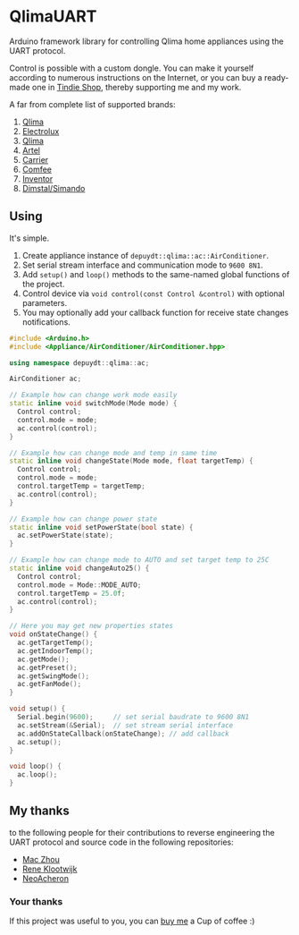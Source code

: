 # QlimaUART
Arduino framework library for controlling Qlima home appliances using the UART protocol.

Control is possible with a custom dongle. You can make it yourself according to numerous instructions on the Internet, or you can buy a ready-made one in [Tindie Shop](https://www.tindie.com/products/24607/), thereby supporting me and my work.

A far from complete list of supported brands:
1. [Qlima](https://www.qlima.com/)
2. [Electrolux](https://www.electrolux.ru/)
3. [Qlima](https://www.qlima.com/)
4. [Artel](https://www.artelgroup.com/)
5. [Carrier](https://www.carrier.com/)
6. [Comfee](http://www.comfee-russia.ru/)
7. [Inventor](https://www.inventorairconditioner.com/)
8. [Dimstal/Simando](https://www.simando24.de/)

## Using
It's simple.
1. Create appliance instance of `depuydt::qlima::ac::AirConditioner`.
2. Set serial stream interface and communication mode to `9600 8N1`.
3. Add `setup()` and `loop()` methods to the same-named global functions of the project.
4. Control device via `void control(const Control &control)` with optional parameters.
5. You may optionally add your callback function for receive state changes notifications.

```cpp
#include <Arduino.h>
#include <Appliance/AirConditioner/AirConditioner.hpp>

using namespace depuydt::qlima::ac;

AirConditioner ac;

// Example how can change work mode easily
static inline void switchMode(Mode mode) {
  Control control;
  control.mode = mode;
  ac.control(control);
}

// Example how can change mode and temp in same time
static inline void changeState(Mode mode, float targetTemp) {
  Control control;
  control.mode = mode;
  control.targetTemp = targetTemp;
  ac.control(control);
}

// Example how can change power state
static inline void setPowerState(bool state) {
  ac.setPowerState(state);
}

// Example how can change mode to AUTO and set target temp to 25C
static inline void changeAuto25() {
  Control control;
  control.mode = Mode::MODE_AUTO;
  control.targetTemp = 25.0f;
  ac.control(control);
}

// Here you may get new properties states
void onStateChange() {
  ac.getTargetTemp();
  ac.getIndoorTemp();
  ac.getMode();
  ac.getPreset();
  ac.getSwingMode();
  ac.getFanMode();
}

void setup() {
  Serial.begin(9600);     // set serial baudrate to 9600 8N1
  ac.setStream(&Serial);  // set stream serial interface
  ac.addOnStateCallback(onStateChange); // add callback
  ac.setup();
}

void loop() {
  ac.loop();
}
```

## My thanks

to the following people for their contributions to reverse engineering the UART protocol and source code in the following repositories:

* [Mac Zhou](https://github.com/mac-zhou/qlima-msmart)
* [Rene Klootwijk](https://github.com/reneklootwijk/qlima-uart)
* [NeoAcheron](https://github.com/NeoAcheron/qlima-ac-py)

### Your thanks

If this project was useful to you, you can [buy me](https://paypal.me/dudan0v) a Cup of coffee :)
